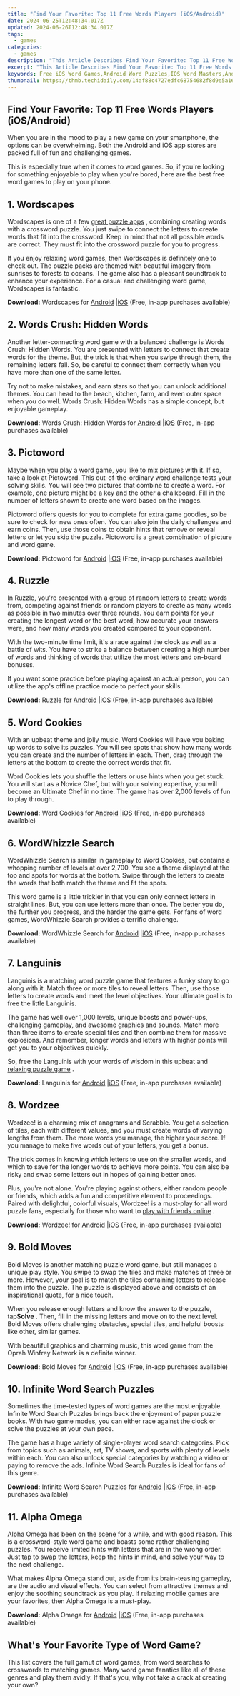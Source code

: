 ```yaml
---
title: "Find Your Favorite: Top 11 Free Words Players (iOS/Android)"
date: 2024-06-25T12:48:34.017Z
updated: 2024-06-26T12:48:34.017Z
tags:
  - games
categories:
  - games
description: "This Article Describes Find Your Favorite: Top 11 Free Words Players (iOS/Android)"
excerpt: "This Article Describes Find Your Favorite: Top 11 Free Words Players (iOS/Android)"
keywords: Free iOS Word Games,Android Word Puzzles,IOS Word Masters,Android Word Champions,Top Free Words Apps,Best Free Words Games,Premium Word Players (Free)
thumbnail: https://thmb.techidaily.com/14af88c4727edfc68754682f8d9e5a16b4632ead51b56f451896cf5d83dd52e4.jpg
---
```


## Find Your Favorite: Top 11 Free Words Players (iOS/Android)

 When you are in the mood to play a new game on your smartphone, the options can be overwhelming. Both the Android and iOS app stores are packed full of fun and challenging games.

 This is especially true when it comes to word games. So, if you're looking for something enjoyable to play when you're bored, here are the best free word games to play on your phone.

## 1\. Wordscapes

 Wordscapes is one of a few [great puzzle apps](https://www.makeuseof.com/tag/puzzle-apps-sites-crossword/) , combining creating words with a crossword puzzle. You just swipe to connect the letters to create words that fit into the crossword. Keep in mind that not all possible words are correct. They must fit into the crossword puzzle for you to progress.

 If you enjoy relaxing word games, then Wordscapes is definitely one to check out. The puzzle packs are themed with beautiful imagery from sunrises to forests to oceans. The game also has a pleasant soundtrack to enhance your experience. For a casual and challenging word game, Wordscapes is fantastic.

**Download:** Wordscapes for [Android](https://www.anrdoezrs.net/links/7251228/type/dlg/sid/UUmuoUeUpU34533/https://play.google.com/store/apps/details?id=com.peoplefun.wordcross) |[iOS](https://apps.apple.com/app/wordscapes/id1207472156) (Free, in-app purchases available)

## 2\. Words Crush: Hidden Words

 Another letter-connecting word game with a balanced challenge is Words Crush: Hidden Words. You are presented with letters to connect that create words for the theme. But, the trick is that when you swipe through them, the remaining letters fall. So, be careful to connect them correctly when you have more than one of the same letter.

 Try not to make mistakes, and earn stars so that you can unlock additional themes. You can head to the beach, kitchen, farm, and even outer space when you do well. Words Crush: Hidden Words has a simple concept, but enjoyable gameplay.

**Download:** Words Crush: Hidden Words for [Android](https://www.anrdoezrs.net/links/7251228/type/dlg/sid/UUmuoUeUpU34533/https://play.google.com/store/apps/details?id=com.bitmango.wordscrush) |[iOS](https://apps.apple.com/us/app/words-crush-hidden-words/id979759584) (Free, in-app purchases available)

## 3\. Pictoword

 Maybe when you play a word game, you like to mix pictures with it. If so, take a look at Pictoword. This out-of-the-ordinary word challenge tests your solving skills. You will see two pictures that combine to create a word. For example, one picture might be a key and the other a chalkboard. Fill in the number of letters shown to create one word based on the images.

 Pictoword offers quests for you to complete for extra game goodies, so be sure to check for new ones often. You can also join the daily challenges and earn coins. Then, use those coins to obtain hints that remove or reveal letters or let you skip the puzzle. Pictoword is a great combination of picture and word game.

**Download:** Pictoword for [Android](https://www.anrdoezrs.net/links/7251228/type/dlg/sid/UUmuoUeUpU34533/https://play.google.com/store/apps/details?id=com.kooapps.pictowordandroid) |[iOS](https://apps.apple.com/app/pictoword-fun-pics-word-guess/id600674056) (Free, in-app purchases available)

## 4\. Ruzzle

 In Ruzzle, you're presented with a group of random letters to create words from, competing against friends or random players to create as many words as possible in two minutes over three rounds. You earn points for your creating the longest word or the best word, how accurate your answers were, and how many words you created compared to your opponent.

 With the two-minute time limit, it's a race against the clock as well as a battle of wits. You have to strike a balance between creating a high number of words and thinking of words that utilize the most letters and on-board bonuses.

 If you want some practice before playing against an actual person, you can utilize the app's offline practice mode to perfect your skills.

**Download:** Ruzzle for [Android](https://www.anrdoezrs.net/links/7251228/type/dlg/sid/UUmuoUeUpU34533/https://play.google.com/store/apps/details?id=se.maginteractive.rumble.free) |[iOS](https://apps.apple.com/us/app/ruzzle/id504265646) (Free, in-app purchases available)

## 5\. Word Cookies

 With an upbeat theme and jolly music, Word Cookies will have you baking up words to solve its puzzles. You will see spots that show how many words you can create and the number of letters in each. Then, drag through the letters at the bottom to create the correct words that fit.

 Word Cookies lets you shuffle the letters or use hints when you get stuck. You will start as a Novice Chef, but with your solving expertise, you will become an Ultimate Chef in no time. The game has over 2,000 levels of fun to play through.

**Download:** Word Cookies for [Android](https://www.anrdoezrs.net/links/7251228/type/dlg/sid/UUmuoUeUpU34533/https://play.google.com/store/apps/details?id=com.bitmango.go.wordcookies) |[iOS](https://apps.apple.com/app/word-cookies/id1153883316) (Free, in-app purchases available)

## 6\. WordWhizzle Search

 WordWhizzle Search is similar in gameplay to Word Cookies, but contains a whopping number of levels at over 2,700\. You see a theme displayed at the top and spots for words at the bottom. Swipe through the letters to create the words that both match the theme and fit the spots.

 This word game is a little trickier in that you can only connect letters in straight lines. But, you can use letters more than once. The better you do, the further you progress, and the harder the game gets. For fans of word games, WordWhizzle Search provides a terrific challenge.

**Download:** WordWhizzle Search for [Android](https://www.anrdoezrs.net/links/7251228/type/dlg/sid/UUmuoUeUpU34533/https://play.google.com/store/apps/details?id=com.apprope.wordsearch) |[iOS](https://apps.apple.com/app/wordwhizzle-search/id1105834924) (Free, in-app purchases available)

## 7\. Languinis

 Languinis is a matching word puzzle game that features a funky story to go along with it. Match three or more tiles to reveal letters. Then, use those letters to create words and meet the level objectives. Your ultimate goal is to free the little Languinis.

 The game has well over 1,000 levels, unique boosts and power-ups, challenging gameplay, and awesome graphics and sounds. Match more than three items to create special tiles and then combine them for massive explosions. And remember, longer words and letters with higher points will get you to your objectives quickly.

 So, free the Languinis with your words of wisdom in this upbeat and [relaxing puzzle game](https://www.makeuseof.com/tag/relaxing-iphone-puzzle-games/) .

**Download:** Languinis for [Android](https://www.anrdoezrs.net/links/7251228/type/dlg/sid/UUmuoUeUpU34533/https://play.google.com/store/apps/details?id=com.spotlight.languinis) |[iOS](https://apps.apple.com/app/languinis-word-puzzle-challenge/id957031988) (Free, in-app purchases available)

## 8\. Wordzee

 Wordzee! is a charming mix of anagrams and Scrabble. You get a selection of tiles, each with different values, and you must create words of varying lengths from them. The more words you manage, the higher your score. If you manage to make five words out of your letters, you get a bonus.

 The trick comes in knowing which letters to use on the smaller words, and which to save for the longer words to achieve more points. You can also be risky and swap some letters out in hopes of gaining better ones.

 Plus, you're not alone. You're playing against others, either random people or friends, which adds a fun and competitive element to proceedings. Paired with delightful, colorful visuals, Wordzee! is a must-play for all word puzzle fans, especially for those who want to [play with friends online](https://www.makeuseof.com/tag/free-multi-game-apps-websites-play-friends-online/) .

**Download:** Wordzee! for [Android](https://www.anrdoezrs.net/links/7251228/type/dlg/sid/UUmuoUeUpU34533/https://play.google.com/store/apps/details?id=se.maginteractive.wordzee) |[iOS](https://apps.apple.com/app/wordzee/id1482382774) (Free, in-app purchases available)

## 9\. Bold Moves

 Bold Moves is another matching puzzle word game, but still manages a unique play style. You swipe to swap the tiles and make matches of three or more. However, your goal is to match the tiles containing letters to release them into the puzzle. The puzzle is displayed above and consists of an inspirational quote, for a nice touch.

 When you release enough letters and know the answer to the puzzle, tap**Solve** . Then, fill in the missing letters and move on to the next level. Bold Moves offers challenging obstacles, special tiles, and helpful boosts like other, similar games.

 With beautiful graphics and charming music, this word game from the Oprah Winfrey Network is a definite winner.

**Download:** Bold Moves for [Android](https://www.anrdoezrs.net/links/7251228/type/dlg/sid/UUmuoUeUpU34533/https://play.google.com/store/apps/details?id=com.oprah.game) |[iOS](https://apps.apple.com/app/bold-moves/id1146601414) (Free, in-app purchases available)

## 10\. Infinite Word Search Puzzles

 Sometimes the time-tested types of word games are the most enjoyable. Infinite Word Search Puzzles brings back the enjoyment of paper puzzle books. With two game modes, you can either race against the clock or solve the puzzles at your own pace.

 The game has a huge variety of single-player word search categories. Pick from topics such as animals, art, TV shows, and sports with plenty of levels within each. You can also unlock special categories by watching a video or paying to remove the ads. Infinite Word Search Puzzles is ideal for fans of this genre.

**Download:** Infinite Word Search Puzzles for [Android](https://www.anrdoezrs.net/links/7251228/type/dlg/sid/UUmuoUeUpU34533/https://play.google.com/store/apps/details?id=com.randomlogicgames.wordsearch&hl=en) |[iOS](https://apps.apple.com/app/infinite-word-search-puzzles-word-find/id1023782170) (Free, in-app purchases available)

## 11\. Alpha Omega

 Alpha Omega has been on the scene for a while, and with good reason. This is a crossword-style word game and boasts some rather challenging puzzles. You receive limited hints with letters that are in the wrong order. Just tap to swap the letters, keep the hints in mind, and solve your way to the next challenge.

 What makes Alpha Omega stand out, aside from its brain-teasing gameplay, are the audio and visual effects. You can select from attractive themes and enjoy the soothing soundtrack as you play. If relaxing mobile games are your favorites, then Alpha Omega is a must-play.

**Download:** Alpha Omega for [Android](https://www.anrdoezrs.net/links/7251228/type/dlg/sid/UUmuoUeUpU34533/https://play.google.com/store/apps/details?id=com.borderleap.alphaomega2) |[iOS](https://apps.apple.com/app/alpha-omega/id748048441) (Free, in-app purchases available)

## What's Your Favorite Type of Word Game?

 This list covers the full gamut of word games, from word searches to crosswords to matching games. Many word game fanatics like all of these genres and play them avidly. If that's you, why not take a crack at creating your own?


<ins class="adsbygoogle"
     style="display:block"
     data-ad-format="autorelaxed"
     data-ad-client="ca-pub-7571918770474297"
     data-ad-slot="1223367746"></ins>



<ins class="adsbygoogle"
     style="display:block"
     data-ad-client="ca-pub-7571918770474297"
     data-ad-slot="8358498916"
     data-ad-format="auto"
     data-full-width-responsive="true"></ins>


